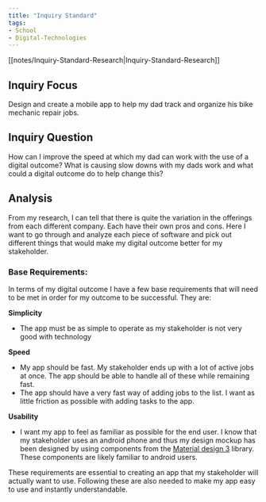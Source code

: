 ```yaml
---
title: "Inquiry Standard"
tags:
- School
- Digital-Technologies
---
```


[[notes/Inquiry-Standard-Research|Inquiry-Standard-Research]]

## Inquiry Focus
Design and create a mobile app to help my dad track and organize his bike mechanic repair jobs.

## Inquiry Question
How can I improve the speed at which my dad can work with the use of a digital outcome? What is causing slow downs with my dads work and what could a digital outcome do to help change this?

## Analysis
From my research, I can tell that there is quite the variation in the offerings from each different company. Each have their own pros and cons. Here I want to go through and analyze each piece of software and pick out different things that would make my digital outcome better for my stakeholder.

### Base Requirements:
In terms of my digital outcome I have a few base requirements that will need to be met in order for my outcome to be successful. They are:

**Simplicity**
- The app must be as simple to operate as my stakeholder is not very good with technology

**Speed**
- My app should be fast. My stakeholder ends up with a lot of active jobs at once. The app should be able to handle all of these while remaining fast.
- The app should have a very fast way of adding jobs to the list. I want as little friction as possible with adding tasks to the app.

**Usability**
- I want my app to feel as familiar as possible for the end user. I know that my stakeholder uses an android phone and thus my design mockup has been designed by using components from the [Material design 3](https://m3.material.io/) library. These components are likely familiar to android users.

These requirements are essential to creating an app that my stakeholder will actually want to use. Following these are also needed to make my app easy to use and instantly understandable.